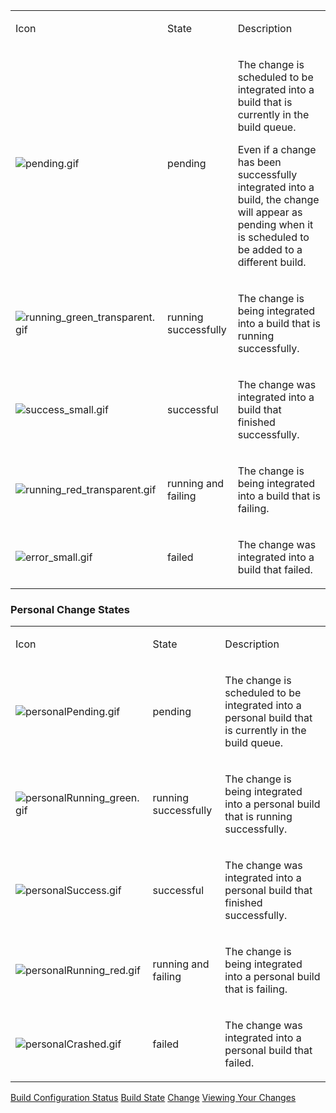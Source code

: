 [//]: # (title: Change State)
[//]: # (auxiliary-id: Change State)
<table><tr>

<td>

Icon


</td>

<td>

State


</td>

<td>

Description


</td></tr><tr>

<td>

 ![pending.gif](pending.gif)


</td>

<td>

pending


</td>

<td>

The change is scheduled to be integrated into a build that is currently in the build queue.

 Even if a change has been successfully integrated into a build, the change will appear as pending when it is scheduled to be added to a different build.


</td></tr><tr>

<td>

![running_green_transparent.gif](running_green_transparent.gif)


</td>

<td>

running successfully


</td>

<td>

The change is being integrated into a build that is running successfully.


</td></tr><tr>

<td>

![success_small.gif](success_small.gif)


</td>

<td>

successful


</td>

<td>

The change was integrated into a build that finished successfully.


</td></tr><tr>

<td>

![running_red_transparent.gif](running_red_transparent.gif)


</td>

<td>

running and failing


</td>

<td>

The change is being integrated into a build that is failing.


</td></tr><tr>

<td>

![error_small.gif](error_small.gif)


</td>

<td>

failed


</td>

<td>

The change was integrated into a build that failed.


</td></tr></table>

### Personal Change States

<table><tr>

<td>

Icon


</td>

<td>

State


</td>

<td>

Description


</td></tr><tr>

<td>

![personalPending.gif](personalPending.gif)


</td>

<td>

pending


</td>

<td>

The change is scheduled to be integrated into a personal build that is currently in the build queue.


</td></tr><tr>

<td>

![personalRunning_green.gif](personalRunning_green.gif)


</td>

<td>

running successfully


</td>

<td>

The change is being integrated into a personal build that is running successfully.


</td></tr><tr>

<td>

![personalSuccess.gif](personalSuccess.gif)


</td>

<td>

successful


</td>

<td>

The change was integrated into a personal build that finished successfully.


</td></tr><tr>

<td>

![personalRunning_red.gif](personalRunning_red.gif)


</td>

<td>

running and failing


</td>

<td>

The change is being integrated into a personal build that is failing.


</td></tr><tr>

<td>

![personalCrashed.gif](personalCrashed.gif)


</td>

<td>

failed


</td>

<td>

The change was integrated into a personal build that failed.


</td></tr></table>

<seealso>
        <category ref="concepts">
            <a href="build-configuration.md">Build Configuration Status</a>
            <a href="build-state.md">Build State</a>
            <a href="change.md">Change</a>
        </category>
        <category ref="user-guide">
            <a href="viewing-your-changes.md">Viewing Your Changes</a>
        </category>
</seealso>